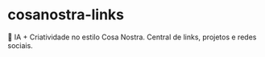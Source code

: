 # cosanostra-links
🧠 IA + Criatividade no estilo Cosa Nostra. Central de links, projetos e redes sociais.
